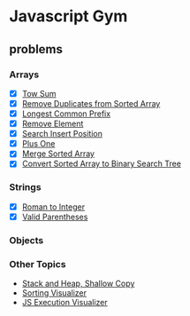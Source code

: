 # Javascript Gym

## problems

### Arrays

- [X] [Tow Sum](./problems/arrays/twosum.md)
- [X] [Remove Duplicates from Sorted Array](./problems/arrays/RemoveDuplicatesfromSortedArray.md)
- [X] [Longest Common Prefix](./problems/arrays/LongestCommonPrefix.md)
- [X] [Remove Element](./problems/arrays/RemoveElement.md)
- [X] [Search Insert Position](./problems/arrays/SearchInsertPosition.md)
- [X] [Plus One](./problems/arrays/PlusOne.md)
- [X] [Merge Sorted Array](./problems/arrays/MergeSortedArray.md)
- [X] [Convert Sorted Array to Binary Search Tree](./problems/arrays/ConvertSortedArraytoBinarySearchTree.md)

### Strings
- [X] [Roman to Integer](./problems/Strings/RomantoInteger.md)
- [X] [Valid Parentheses](./problems/Strings/Valid1Parentheses.md)

### Objects

### Other Topics
- [Stack and Heap, Shallow Copy](./otherTopics/ShallowCopy.md)
- [Sorting Visualizer](./otherTopics/sorting-visualizer.html)
- [JS Execution Visualizer](./otherTopics/js-execution-visualizer.html)
